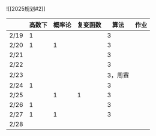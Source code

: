 
![[2025规划#2]]

|      | 高数下 | 概率论 | 复变函数 | 算法   | 作业  |
| ---- | --- | --- | ---- | ---- | --- |
| 2/19 | 1   |     |      | 3    |     |
| 2/20 | 1   | 1   |      | 3    |     |
| 2/21 |     |     | <br> | 3    |     |
| 2/22 |     |     |      | 3    |     |
| 2/23 |     |     |      | 3，周赛 |     |
| 2/24 | 1   |     |      | 3    |     |
| 2/25 |     | 1   | 1    | 3    |     |
| 2/26 | 1   |     |      | 3    |     |
| 2/27 | 1   | 1   |      | 3    |     |
| 2/28 |     |     |      |      |     |

